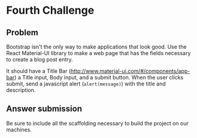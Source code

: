 # Fourth Challenge

## Problem

Bootstrap isn't the only way to make applications that look good. Use the React Material-UI library to make a web page that has the fields necessary to create a blog post entry.

It should have a Title Bar (http://www.material-ui.com/#/components/app-bar) a Title input, Body input, and a submit button. When the user clicks submit, send a javascript alert (`alert(message)`) with the title and description.

## Answer submission

Be sure to include all the scaffolding necessary to build the project on our machines.
